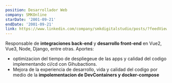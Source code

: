 ```yaml
---
position: Desarrollador Web
company: SMKOnline
starDate: '2001-09-21'
endDate: '2001-09-21'
link: https://www.linkedin.com/company/smkdigitalstudio/posts/?feedView=all 
---
```

Responsable de **integraciones back-end** y **desarrollo front-end** en Vue2, Vue3, Node, Django, entre otras.
Aportes: 
* optimizacion del tiempo de despliegeue de las apps y calidad del codigo implementando ci/cd con Gihubactions.
* Mejora de la experiencia de desarrollo, vida y calidad del codigo por medio de la **impolementacion de  DevContainers y docker-compose**
